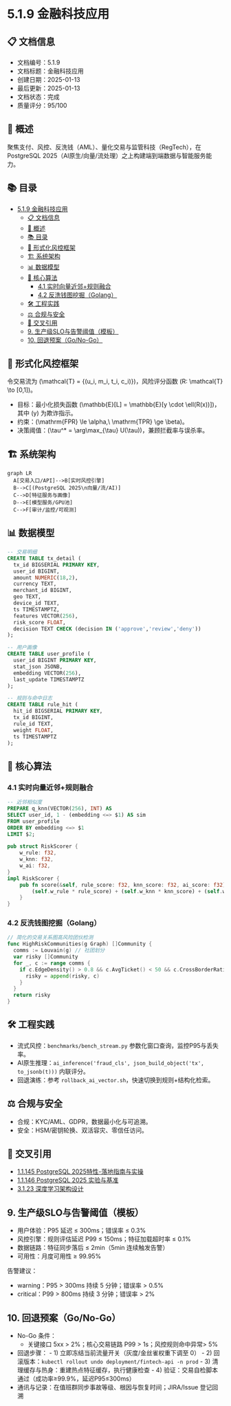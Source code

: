 # 5.1.9 金融科技应用

## 📋 文档信息

- 文档编号：5.1.9
- 文档标题：金融科技应用
- 创建日期：2025-01-13
- 最后更新：2025-01-13
- 文档状态：完成
- 质量评分：95/100

## 🎯 概述

聚焦支付、风控、反洗钱（AML）、量化交易与监管科技（RegTech），在PostgreSQL 2025（AI原生/向量/流处理）之上构建端到端数据与智能服务能力。

## 📚 目录

- [5.1.9 金融科技应用](#519-金融科技应用)
  - [📋 文档信息](#-文档信息)
  - [🎯 概述](#-概述)
  - [📚 目录](#-目录)
  - [🔬 形式化风控框架](#-形式化风控框架)
  - [🏗️ 系统架构](#️-系统架构)
  - [📊 数据模型](#-数据模型)
  - [🤖 核心算法](#-核心算法)
    - [4.1 实时向量近邻+规则融合](#41-实时向量近邻规则融合)
    - [4.2 反洗钱图挖掘（Golang）](#42-反洗钱图挖掘golang)
  - [🛠️ 工程实践](#️-工程实践)
  - [⚖️ 合规与安全](#️-合规与安全)
  - [🔗 交叉引用](#-交叉引用)
  - [9. 生产级SLO与告警阈值（模板）](#9-生产级slo与告警阈值模板)
  - [10. 回退预案（Go/No-Go）](#10-回退预案gono-go)

## 🔬 形式化风控框架

令交易流为 \(\mathcal{T} = \{(u_i, m_i, t_i, c_i)\}\)，风险评分函数 \(R: \mathcal{T} \to [0,1]\)。

- 目标：最小化损失函数 \(\mathbb{E}[L] = \mathbb{E}[y \cdot \ell(R(x))]\)，其中 \(y\) 为欺诈指示。
- 约束：\(\mathrm{FPR} \le \alpha,\ \mathrm{TPR} \ge \beta\)。
- 决策阈值：\(\tau^* = \arg\max_{\tau} U(\tau)\)，兼顾拦截率与误杀率。

## 🏗️ 系统架构

```mermaid
graph LR
  A[交易入口/API]-->B[实时风控引擎]
  B-->C[(PostgreSQL 2025\n向量/流/AI)]
  C-->D[特征服务与画像]
  D-->E[模型服务/GPU池]
  C-->F[审计/监控/可观测]
```

## 📊 数据模型

```sql
-- 交易明细
CREATE TABLE tx_detail (
  tx_id BIGSERIAL PRIMARY KEY,
  user_id BIGINT,
  amount NUMERIC(18,2),
  currency TEXT,
  merchant_id BIGINT,
  geo TEXT,
  device_id TEXT,
  ts TIMESTAMPTZ,
  features VECTOR(256),
  risk_score FLOAT,
  decision TEXT CHECK (decision IN ('approve','review','deny'))
);

-- 用户画像
CREATE TABLE user_profile (
  user_id BIGINT PRIMARY KEY,
  stat_json JSONB,
  embedding VECTOR(256),
  last_update TIMESTAMPTZ
);

-- 规则与命中日志
CREATE TABLE rule_hit (
  hit_id BIGSERIAL PRIMARY KEY,
  tx_id BIGINT,
  rule_id TEXT,
  weight FLOAT,
  ts TIMESTAMPTZ
);
```

## 🤖 核心算法

### 4.1 实时向量近邻+规则融合

```sql
-- 近邻相似度
PREPARE q_knn(VECTOR(256), INT) AS
SELECT user_id, 1 - (embedding <=> $1) AS sim
FROM user_profile
ORDER BY embedding <=> $1
LIMIT $2;
```

```rust
pub struct RiskScorer {
    w_rule: f32,
    w_knn: f32,
    w_ai: f32,
}
impl RiskScorer {
    pub fn score(&self, rule_score: f32, knn_score: f32, ai_score: f32) -> f32 {
        (self.w_rule * rule_score) + (self.w_knn * knn_score) + (self.w_ai * ai_score)
    }
}
```

### 4.2 反洗钱图挖掘（Golang）

```go
// 简化的交易关系图高风险团伙检测
func HighRiskCommunities(g Graph) []Community {
  comms := Louvain(g) // 社团划分
  var risky []Community
  for _, c := range comms {
    if c.EdgeDensity() > 0.8 && c.AvgTicket() < 50 && c.CrossBorderRatio() > 0.3 {
      risky = append(risky, c)
    }
  }
  return risky
}
```

## 🛠️ 工程实践

- 流式风控：`benchmarks/bench_stream.py` 参数化窗口查询，监控P95与丢失率。
- AI原生推理：`ai_inference('fraud_cls', json_build_object('tx', to_jsonb(t)))` 内联评分。
- 回退演练：参考 `rollback_ai_vector.sh`，快速切换到规则+结构化检索。

## ⚖️ 合规与安全

- 合规：KYC/AML、GDPR，数据最小化与可追溯。
- 安全：HSM/密钥轮换、双活容灾、零信任访问。

## 🔗 交叉引用

- [1.1.145 PostgreSQL 2025特性-落地指南与实操](../../1-数据库系统/1.1-PostgreSQL/1.1.145-PostgreSQL-2025特性-落地指南与实操.md)
- [1.1.146 PostgreSQL 2025 实验与基准](../../1-数据库系统/1.1-PostgreSQL/1.1.146-PostgreSQL-2025-实验与基准.md)
- [3.1.23 深度学习架构设计](../../3-数据模型与算法/3.1-数据科学基础理论/3.1.23-深度学习架构设计.md)

## 9. 生产级SLO与告警阈值（模板）

- 用户体验：P95 延迟 ≤ 300ms；错误率 ≤ 0.3%
- 风控引擎：规则评估延迟 P99 ≤ 150ms；特征加载超时率 ≤ 0.1%
- 数据链路：特征同步落后 ≤ 2min（5min 连续触发告警）
- 可用性：月度可用性 ≥ 99.95%

告警建议：

- warning：P95 > 300ms 持续 5 分钟；错误率 > 0.5%
- critical：P99 > 800ms 持续 3 分钟；错误率 > 2%

## 10. 回退预案（Go/No-Go）

- No-Go 条件：
  - 关键接口 5xx > 2%；核心交易链路 P99 > 1s；风控规则命中异常> 5%
- 回退步骤：
      - 1) 立即冻结当前流量开关（灰度/金丝雀权重下调至 0）
      - 2) 回滚版本：`kubectl rollout undo deployment/fintech-api -n prod`
      - 3) 清理缓存与热身：重建热点特征缓存，执行健康检查
      - 4) 验证：交易自检脚本通过（成功率≥99.9%，延迟P95≤300ms）
- 通讯与记录：在值班群同步事故等级、根因与恢复时间；JIRA/Issue 登记回溯
